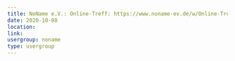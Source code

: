 ```yaml
---
title: NoName e.V.: Online-Treff: https://www.noname-ev.de/w/Online-Treff
date: 2020-10-08
location: 
link: 
usergroup: noname
type: usergroup
---
```

